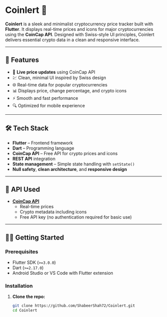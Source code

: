 
[](https://github.com/ShabeerShah72/Coinlert/blob/2aac664f6801684620250b197d99386836bae11a/Coinlert%20Cover%201.png)


# Coinlert 💱

**Coinlert** is a sleek and minimalist cryptocurrency price tracker built with **Flutter**. It displays real-time prices and icons for major cryptocurrencies using the **CoinCap API**. Designed with Swiss-style UI principles, Coinlert delivers essential crypto data in a clean and responsive interface.

---

## 📱 Features

- 🔄 **Live price updates** using CoinCap API  
- 💹 Clean, minimal UI inspired by Swiss design  
- 🌐 Real-time data for popular cryptocurrencies  
- 📊 Displays price, change percentage, and crypto icons  
- ⚡ Smooth and fast performance  
- 🔍 Optimized for mobile experience  

---

## 🛠️ Tech Stack

- **Flutter** – Frontend framework  
- **Dart** – Programming language  
- **CoinCap API** – Free API for crypto prices and icons  
- **REST API** integration  
- **State management** – Simple state handling with `setState()`  
- **Null safety**, **clean architecture**, and **responsive design**

---

## 🔌 API Used

- **[CoinCap API](https://docs.coincap.io/)**  
  - Real-time prices  
  - Crypto metadata including icons  
  - Free API key (no authentication required for basic use)

---

## 🧑‍💻 Getting Started

### Prerequisites

- Flutter SDK (`>=3.0.0`)
- Dart (`>=2.17.0`)
- Android Studio or VS Code with Flutter extension

### Installation

1. **Clone the repo:**
   ```bash
   git clone https://github.com/ShabeerShah72/Coinlert.git
   cd Coinlert
